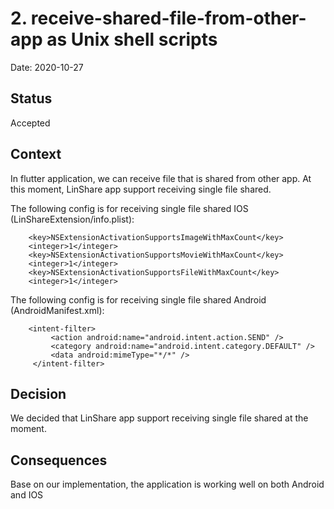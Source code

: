 # 2. receive-shared-file-from-other-app as Unix shell scripts

Date: 2020-10-27

## Status

Accepted

## Context

In flutter application, we can receive file that is shared from other app. At this moment, LinShare app support receiving single file shared.

The following config is for receiving single file shared IOS (LinShareExtension/info.plist):
```
    <key>NSExtensionActivationSupportsImageWithMaxCount</key>
    <integer>1</integer>
    <key>NSExtensionActivationSupportsMovieWithMaxCount</key>
    <integer>1</integer>
    <key>NSExtensionActivationSupportsFileWithMaxCount</key>
    <integer>1</integer>
```
The following config is for receiving single file shared Android (AndroidManifest.xml):
```
    <intent-filter>
         <action android:name="android.intent.action.SEND" />
         <category android:name="android.intent.category.DEFAULT" />
         <data android:mimeType="*/*" />
     </intent-filter>
```
## Decision

We decided that LinShare app support receiving single file shared at the moment.

## Consequences

Base on our implementation, the application is working well on both Android and IOS
